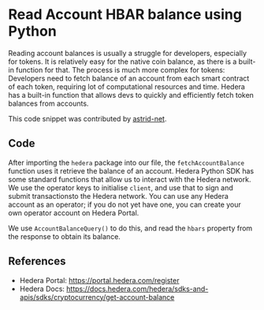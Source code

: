 # Read Account HBAR balance using Python

Reading account balances is usually a struggle for developers, especially for tokens. It is relatively easy for the native coin balance, as there is a built-in function for that. The process is much more complex for tokens: Developers need to fetch balance of an account from each smart contract of each token, requiring lot of computational resources and time. Hedera has a built-in function that allows devs to quickly and efficiently fetch token balances from accounts.

This code snippet was contributed by [astrid-net](https://github.com/astrid-net).

## Code

After importing the `hedera` package into our file, the `fetchAccountBalance` function uses it retrieve the balance of an account. Hedera Python SDK has some standard functions that allow us to interact with the Hedera network. We use the operator keys to initialise `client`, and use that to sign and submit transactionsto the Hedera network. You can use any Hedera account as an operator; if you do not yet have one, you can create your own operator account on Hedera Portal.

We use `AccountBalanceQuery()` to do this, and read the `hbars` property from the response to obtain its balance.

## References

- Hedera Portal: https://portal.hedera.com/register
- Hedera Docs: https://docs.hedera.com/hedera/sdks-and-apis/sdks/cryptocurrency/get-account-balance
